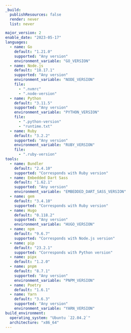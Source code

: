 ```yaml
---
_build:
  publishResources: false
  render: never
  list: never

major_version: 2
enable_date: "2023-05-17"
languages:
  - name: Go
    default: "1.21.0"
    supported: "Any version"
    environment_variable: "GO_VERSION"
  - name: Node.js
    default: "18.17.1"
    supported: "Any version"
    environment_variable: "NODE_VERSION"
    file:
      - ".nvmrc"
      - ".node-version"
  - name: Python
    default: "3.11.5"
    supported: "Any version"
    environment_variable: "PYTHON_VERSION"
    file:
      - ".python-version"
      - "runtime.txt"
  - name: Ruby
    default: "3.2.2"
    supported: "Any version"
    environment_variable: "RUBY_VERSION"
    file:
      - ".ruby-version"
tools:
  - name: Bundler
    default: "2.4.10"
    supported: "Corresponds with Ruby version"
  - name: Embedded Dart Sass
    default: "1.62.1"
    supported: "Any version"
    environment_variable: "EMBEDDED_DART_SASS_VERSION"
  - name: gem
    default: "3.4.10"
    supported: "Corresponds with Ruby version"
  - name: Hugo
    default: "0.118.2"
    supported: "Any version"
    environment_variable: "HUGO_VERSION"
  - name: npm
    default: "9.6.7"
    supported: "Corresponds with Node.js version"
  - name: pip
    default: "23.2.1"
    supported: "Corresponds with Python version"
  - name: pipx
    default: "1.2.0"
  - name: pnpm
    default: "8.7.1"
    supported: "Any version"
    environment_variable: "PNPM_VERSION"
  - name: Poetry
    default: "1.6.1"
  - name: Yarn
    default: "3.6.3"
    supported: "Any version"
    environment_variable: "YARN_VERSION"
build_environment:
  operating_system: "Ubuntu `22.04.2`"
  architecture: "x86_64"
---
```

